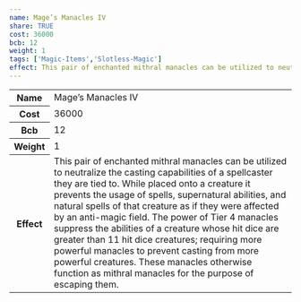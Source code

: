 ```yaml
---
name: Mage’s Manacles IV
share: TRUE
cost: 36000
bcb: 12
weight: 1
tags: ['Magic-Items','Slotless-Magic']
effect: This pair of enchanted mithral manacles can be utilized to neutralize the casting capabilities of a spellcaster they are tied to. While placed onto a creature it prevents the usage of spells, supernatural abilities, and natural spells of that creature as if they were affected by an anti-magic field. The power of Tier 4 manacles suppress the abilities of a creature whose hit dice are greater than 11 hit dice creatures; requiring more powerful manacles to prevent casting from more powerful creatures. These manacles otherwise function as mithral manacles for the purpose of escaping them.
---
```

<p><span style="overflow-x: auto;"><table><tbody><tr><th>Name</th><td>Mage’s Manacles IV</td></tr><tr><th>Cost</th><td>36000</td></tr><tr><th>Bcb</th><td>12</td></tr><tr><th>Weight</th><td>1</td></tr><tr><th>Effect</th><td>This pair of enchanted mithral manacles can be utilized to neutralize the casting capabilities of a spellcaster they are tied to. While placed onto a creature it prevents the usage of spells, supernatural abilities, and natural spells of that creature as if they were affected by an anti-magic field. The power of Tier 4 manacles suppress the abilities of a creature whose hit dice are greater than 11 hit dice creatures; requiring more powerful manacles to prevent casting from more powerful creatures. These manacles otherwise function as mithral manacles for the purpose of escaping them.</td></tr></tbody></table></span></p>